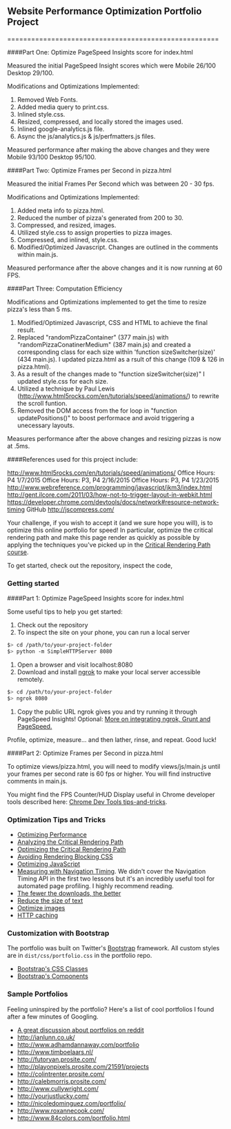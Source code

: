 ## Website Performance Optimization Portfolio Project
=====================================================


####Part One: Optimize PageSpeed Insights score for index.html

Measured the initial PageSpeed Insight scores which were Mobile 26/100 Desktop 29/100.

Modifications and Optimizations Implemented:
1) Removed Web Fonts.
2) Added media query to print.css.
3) Inlined style.css.
4) Resized, compressed, and locally stored the images used.
5) Inlined google-analytics.js file.
6) Async the js/analytics.js & js/perfmatters.js files.

Measured performance after making the above changes and they were Mobile 93/100 Desktop 95/100.

####Part Two: Optimize Frames per Second in pizza.html

Measured the initial Frames Per Second which was between 20 - 30 fps.

Modifications and Optimizations Implemented:
1) Added meta info to pizza.html.
2) Reduced the number of pizza's generated from 200 to 30.
3) Compressed, and resized, images.
4) Utilized style.css to assign properties to pizza images.
5) Compressed, and inlined, style.css.
6) Modified/Optimized Javascript. Changes are outlined in the comments within main.js.

Measured performance after the above changes and it is now running at 60 FPS.

####Part Three: Computation Efficiency

Modifications and Optimizations implemented to get the time to resize pizza's less than 5 ms.
1) Modified/Optimized Javascript, CSS and HTML to achieve the final result.
2) Replaced "randomPizzaContainer" (377 main.js) with "randomPizzaConatinerMedium" (387 main.js) and created 
   a corresponding class for each size within 'function sizeSwitcher(size)' (434 main.js). I updated 
   pizza.html as a rsult of this change (109 & 126 in pizza.html). 
3) As a result of the changes made to "function sizeSwitcher(size)" I updated style.css for each size.
4) Utilized a technique by Paul Lewis (http://www.html5rocks.com/en/tutorials/speed/animations/) to rewrite
   the scroll funtion.
5) Removed the DOM access from the for loop in "function updatePositions()" to boost performace and avoid
   triggering a unecessary layouts.

Measures performance after the above changes and resizing pizzas is now at .5ms.


####References used for this project include:

http://www.html5rocks.com/en/tutorials/speed/animations/
Office Hours: P4 1/7/2015
Office Hours: P3, P4 2/16/2015
Office Hours: P3, P4 1/23/2015
http://www.webreference.com/programming/javascript/jkm3/index.html
http://gent.ilcore.com/2011/03/how-not-to-trigger-layout-in-webkit.html
https://developer.chrome.com/devtools/docs/network#resource-network-timing
GitHub
http://jscompress.com/


   





Your challenge, if you wish to accept it (and we sure hope you will), is to optimize this online portfolio for speed! In particular, optimize the critical rendering path and make this page render as quickly as possible by applying the techniques you've picked up in the [Critical Rendering Path course](https://www.udacity.com/course/ud884).

To get started, check out the repository, inspect the code,

### Getting started

####Part 1: Optimize PageSpeed Insights score for index.html

Some useful tips to help you get started:

1. Check out the repository
1. To inspect the site on your phone, you can run a local server

  ```bash
  $> cd /path/to/your-project-folder
  $> python -m SimpleHTTPServer 8080
  ```

1. Open a browser and visit localhost:8080
1. Download and install [ngrok](https://ngrok.com/) to make your local server accessible remotely.

  ``` bash
  $> cd /path/to/your-project-folder
  $> ngrok 8080
  ```

1. Copy the public URL ngrok gives you and try running it through PageSpeed Insights! Optional: [More on integrating ngrok, Grunt and PageSpeed.](http://www.jamescryer.com/2014/06/12/grunt-pagespeed-and-ngrok-locally-testing/)

Profile, optimize, measure... and then lather, rinse, and repeat. Good luck!

####Part 2: Optimize Frames per Second in pizza.html

To optimize views/pizza.html, you will need to modify views/js/main.js until your frames per second rate is 60 fps or higher. You will find instructive comments in main.js. 

You might find the FPS Counter/HUD Display useful in Chrome developer tools described here: [Chrome Dev Tools tips-and-tricks](https://developer.chrome.com/devtools/docs/tips-and-tricks).

### Optimization Tips and Tricks
* [Optimizing Performance](https://developers.google.com/web/fundamentals/performance/ "web performance")
* [Analyzing the Critical Rendering Path](https://developers.google.com/web/fundamentals/performance/critical-rendering-path/analyzing-crp.html "analyzing crp")
* [Optimizing the Critical Rendering Path](https://developers.google.com/web/fundamentals/performance/critical-rendering-path/optimizing-critical-rendering-path.html "optimize the crp!")
* [Avoiding Rendering Blocking CSS](https://developers.google.com/web/fundamentals/performance/critical-rendering-path/render-blocking-css.html "render blocking css")
* [Optimizing JavaScript](https://developers.google.com/web/fundamentals/performance/critical-rendering-path/adding-interactivity-with-javascript.html "javascript")
* [Measuring with Navigation Timing](https://developers.google.com/web/fundamentals/performance/critical-rendering-path/measure-crp.html "nav timing api"). We didn't cover the Navigation Timing API in the first two lessons but it's an incredibly useful tool for automated page profiling. I highly recommend reading.
* <a href="https://developers.google.com/web/fundamentals/performance/optimizing-content-efficiency/eliminate-downloads.html">The fewer the downloads, the better</a>
* <a href="https://developers.google.com/web/fundamentals/performance/optimizing-content-efficiency/optimize-encoding-and-transfer.html">Reduce the size of text</a>
* <a href="https://developers.google.com/web/fundamentals/performance/optimizing-content-efficiency/image-optimization.html">Optimize images</a>
* <a href="https://developers.google.com/web/fundamentals/performance/optimizing-content-efficiency/http-caching.html">HTTP caching</a>

### Customization with Bootstrap
The portfolio was built on Twitter's <a href="http://getbootstrap.com/">Bootstrap</a> framework. All custom styles are in `dist/css/portfolio.css` in the portfolio repo.

* <a href="http://getbootstrap.com/css/">Bootstrap's CSS Classes</a>
* <a href="http://getbootstrap.com/components/">Bootstrap's Components</a>

### Sample Portfolios

Feeling uninspired by the portfolio? Here's a list of cool portfolios I found after a few minutes of Googling.

* <a href="http://www.reddit.com/r/webdev/comments/280qkr/would_anybody_like_to_post_their_portfolio_site/">A great discussion about portfolios on reddit</a>
* <a href="http://ianlunn.co.uk/">http://ianlunn.co.uk/</a>
* <a href="http://www.adhamdannaway.com/portfolio">http://www.adhamdannaway.com/portfolio</a>
* <a href="http://www.timboelaars.nl/">http://www.timboelaars.nl/</a>
* <a href="http://futoryan.prosite.com/">http://futoryan.prosite.com/</a>
* <a href="http://playonpixels.prosite.com/21591/projects">http://playonpixels.prosite.com/21591/projects</a>
* <a href="http://colintrenter.prosite.com/">http://colintrenter.prosite.com/</a>
* <a href="http://calebmorris.prosite.com/">http://calebmorris.prosite.com/</a>
* <a href="http://www.cullywright.com/">http://www.cullywright.com/</a>
* <a href="http://yourjustlucky.com/">http://yourjustlucky.com/</a>
* <a href="http://nicoledominguez.com/portfolio/">http://nicoledominguez.com/portfolio/</a>
* <a href="http://www.roxannecook.com/">http://www.roxannecook.com/</a>
* <a href="http://www.84colors.com/portfolio.html">http://www.84colors.com/portfolio.html</a>
